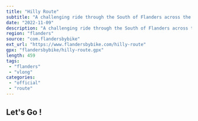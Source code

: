 ```yaml
---
title: "Hilly Route"
subtitle: "A challenging ride through the South of Flanders across the hills of different regions"
date: "2022-11-09"
description: "A challenging ride through the South of Flanders across the hills of different regions."
region: "flanders"
source: "com.flandersbybike"
ext_url: "https://www.flandersbybike.com/hilly-route"
gpx: "flandersbybike/hilly-route.gpx"
length: 459
tags:
 - "flanders"
 - "vlong"
categories:
 - "official"
 - "route"
---
```


## Let's Go ! 


